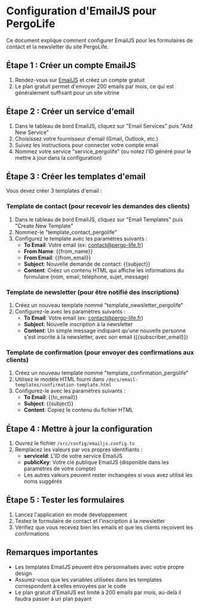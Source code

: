 # Configuration d'EmailJS pour PergoLife

Ce document explique comment configurer EmailJS pour les formulaires de contact et la newsletter du site PergoLife.

## Étape 1 : Créer un compte EmailJS

1. Rendez-vous sur [EmailJS](https://www.emailjs.com/) et créez un compte gratuit
2. Le plan gratuit permet d'envoyer 200 emails par mois, ce qui est généralement suffisant pour un site vitrine

## Étape 2 : Créer un service d'email

1. Dans le tableau de bord EmailJS, cliquez sur "Email Services" puis "Add New Service"
2. Choisissez votre fournisseur d'email (Gmail, Outlook, etc.)
3. Suivez les instructions pour connecter votre compte email
4. Nommez votre service "service_pergolife" (ou notez l'ID généré pour le mettre à jour dans la configuration)

## Étape 3 : Créer les templates d'email

Vous devez créer 3 templates d'email :

### Template de contact (pour recevoir les demandes des clients)

1. Dans le tableau de bord EmailJS, cliquez sur "Email Templates" puis "Create New Template"
2. Nommez-le "template_contact_pergolife"
3. Configurez le template avec les paramètres suivants :
   - **To Email**: Votre email (ex: contact@pergo-life.fr)
   - **From Name**: {{from_name}}
   - **From Email**: {{from_email}}
   - **Subject**: Nouvelle demande de contact: {{subject}}
   - **Content**: Créez un contenu HTML qui affiche les informations du formulaire (nom, email, téléphone, sujet, message)

### Template de newsletter (pour être notifié des inscriptions)

1. Créez un nouveau template nommé "template_newsletter_pergolife"
2. Configurez-le avec les paramètres suivants :
   - **To Email**: Votre email (ex: contact@pergo-life.fr)
   - **Subject**: Nouvelle inscription à la newsletter
   - **Content**: Un simple message indiquant qu'une nouvelle personne s'est inscrite à la newsletter, avec son email ({{subscriber_email}})

### Template de confirmation (pour envoyer des confirmations aux clients)

1. Créez un nouveau template nommé "template_confirmation_pergolife"
2. Utilisez le modèle HTML fourni dans `/docs/email-templates/confirmation-template.html`
3. Configurez-le avec les paramètres suivants :
   - **To Email**: {{to_email}}
   - **Subject**: {{subject}}
   - **Content**: Copiez le contenu du fichier HTML

## Étape 4 : Mettre à jour la configuration

1. Ouvrez le fichier `/src/config/emailjs.config.ts`
2. Remplacez les valeurs par vos propres identifiants :
   - **serviceId**: L'ID de votre service EmailJS
   - **publicKey**: Votre clé publique EmailJS (disponible dans les paramètres de votre compte)
   - Les autres valeurs peuvent rester inchangées si vous avez utilisé les noms suggérés

## Étape 5 : Tester les formulaires

1. Lancez l'application en mode développement
2. Testez le formulaire de contact et l'inscription à la newsletter
3. Vérifiez que vous recevez bien les emails et que les clients reçoivent les confirmations

## Remarques importantes

- Les templates EmailJS peuvent être personnalisés avec votre propre design
- Assurez-vous que les variables utilisées dans les templates correspondent à celles envoyées par le code
- Le plan gratuit d'EmailJS est limité à 200 emails par mois, au-delà il faudra passer à un plan payant
